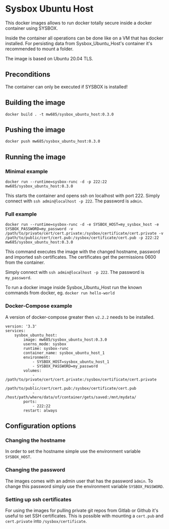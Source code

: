 # Sysbox Ubuntu Host
This docker images allows to run docker totally secure inside a docker container using SYSBOX.

Inside the container all operations can be done like on a VM that has docker installed.
For persisting data from Sysbox_Ubuntu_Host's container it's recommended to mount a folder.

The image is based on Ubuntu 20.04 TLS.


## Preconditions
The container can only be executed if SYSBOX is installed!

## Building the image
``docker build . -t mw685/sysbox_ubuntu_host:0.3.0``

## Pushing the image
``docker push mw685/sysbox_ubuntu_host:0.3.0``

## Running the image

### Minimal example
```
docker run --runtime=sysbox-runc -d -p 222:22 mw685/sysbox_ubuntu_host:0.3.0
```

This starts the container and opens ssh on localhost with port 222.
Simply connect with ``ssh admin@localhost -p 222``. The password is ``admin``.

### Full example
```
docker run --runtime=sysbox-runc -d -e SYSBOX_HOST=my_sysbox_host -e SYSBOX_PASSWORD=my_password -v /path/to/private/cert/cert.private:/sysbox/certificate/cert.private -v /path/to/public/cert/cert.pub:/sysbox/certificate/cert.pub -p 222:22 mw685/sysbox_ubuntu_host:0.3.0
```

This command executes the image with the changed hostname, password and imported ssh certificates.
The certificates get the permissions 0600 from the container.

Simply connect with ``ssh admin@localhost -p 222``. The password is ``my_password``.

To run a docker image inside Sysbox_Ubuntu_Host run the known commands from docker, eg. ``docker run hello-world``

### Docker-Compose example
A version of docker-compose greater then ``v2.2.2`` needs to be installed.

```
version: '3.3'
services:
    sysbox_ubuntu_host:
        image: mw685/sysbox_ubuntu_host:0.3.0
        userns_mode: sysbox
        runtime: sysbox-runc
        container_name: sysbox_ubuntu_host_1
        environment:
            - SYSBOX_HOST=sysbox_ubuntu_host_1
            - SYSBOX_PASSWORD=my_password
        volumes:
            - /path/to/private/cert/cert.private:/sysbox/certificate/cert.private
            - /path/to/public/cert/cert.pub:/sysbox/certificate/cert.pub
            - /host/path/where/data/of/container/gets/saved:/mnt/mydata/
        ports:
            - 222:22
        restart: always
```

## Configuration options

### Changing the hostname
In order to set the hostname simple use the environment variable ``SYSBOX_HOST``.

### Changing the password
The images comes with an admin user that has the password ``àdmin``.
To change this password simply use the environment variable ``SYSBOX_PASSWORD``.

### Setting up ssh certificates
For using the images for pulling private git repos from Gitlab or Github it's useful to set SSH certificates.
This is possible with mounting a ``cert.pub`` and ``cert.private`` into ``/sysbox/certificate``.
